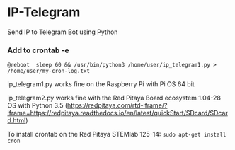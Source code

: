 # IP-Telegram
Send IP to Telegram Bot using Python

### Add to crontab -e
``` @reboot  sleep 60 && /usr/bin/python3 /home/user/ip_telegram1.py > /home/user/my-cron-log.txt ```

ip_telegram1.py works fine on the Raspberry Pi with Pi OS 64 bit 

ip_telegram2.py works fine with the Red Pitaya Board ecosystem 1.04-28 OS 
with Python 3.5 (https://redpitaya.com/rtd-iframe/?iframe=https://redpitaya.readthedocs.io/en/latest/quickStart/SDcard/SDcard.html)

To install crontab on the Red Pitaya STEMlab 125-14:
``` sudo apt-get install cron ```

